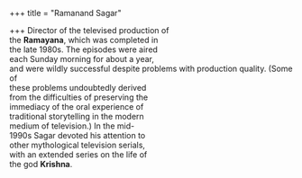 +++
title = "Ramanand Sagar"

+++
Director of the televised production of  
the **Ramayana**, which was completed in  
the late 1980s. The episodes were aired  
each Sunday morning for about a year,  
and were wildly successful despite problems with production quality. (Some of  
these problems undoubtedly derived  
from the difficulties of preserving the  
immediacy of the oral experience of  
traditional storytelling in the modern  
medium of television.) In the mid-  
1990s Sagar devoted his attention to  
other mythological television serials,  
with an extended series on the life of  
the god **Krishna**.